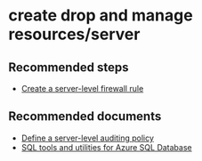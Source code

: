 <properties
	pageTitle="create drop and manage resources/server"
	description="create drop and manage resources/server"
	service="microsoft.sql"
	resource="servers"
	authors="emlisa"
	displayOrder=""
	selfHelpType="generic"
	supportTopicIds="32630453"
	productPesIds="13491"
	cloudEnvironments="public"
/>

# create drop and manage resources/server
## **Recommended steps**
* [Create a server-level firewall rule](https://docs.microsoft.com/azure/sql-database/sql-database-get-started-portal-firewall/)
## **Recommended documents**
* [Define a server-level auditing policy](https://docs.microsoft.com/azure/sql-database/sql-database-auditing/)<br>
* [SQL tools and utilities for Azure SQL Database](https://docs.microsoft.com/sql/tools/overview-sql-tools?view=sql-server-2017)